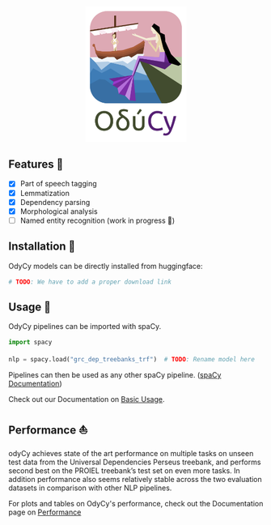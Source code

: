 <p align="center">
  <img width="200" src="docs/_static/logo_with_text_below.svg">
</p>

## Features :mount_fuji:

 - [x] Part of speech tagging
 - [x] Lemmatization
 - [x] Dependency parsing
 - [x] Morphological analysis
 - [ ] Named entity recognition (work in progress :construction:)

## Installation :sunrise:

OdyCy models can be directly installed from huggingface:

```bash
# TODO: We have to add a proper download link
```

## Usage :whale:

OdyCy pipelines can be imported with spaCy.

```python
import spacy

nlp = spacy.load("grc_dep_treebanks_trf")  # TODO: Rename model here
```

Pipelines can then be used as any other spaCy pipeline.
([spaCy Documentation](https://spacy.io/usage))

Check out our Documentation on [Basic Usage](https://centre-for-humanities-computing.github.io/odyCy/getting_started.html).

## Performance :boat:

odyCy achieves state of the art performance on multiple tasks on unseen test data from the Universal Dependencies Perseus treebank,
and performs second best on the PROIEL treebank’s test set on even more tasks.
In addition performance also seems relatively stable across the two evaluation datasets in comparison with other NLP pipelines.

For plots and tables on OdyCy's performance, check out the Documentation page on [Performance](https://centre-for-humanities-computing.github.io/odyCy/performance.html)


